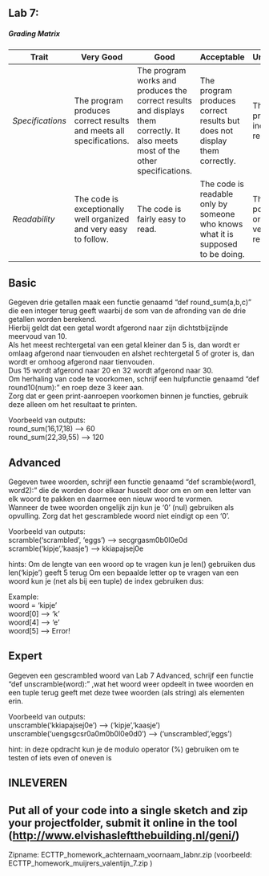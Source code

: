 ## Lab 7: 
 

##### Grading Matrix 

Trait | Very Good | Good | Acceptable | Unsatisfactory	
--- |--- | --- | --- | --- |
| *Specifications* | The program produces correct results and meets all specifications. | The program works and produces the correct results and displays them correctly. It also meets most of the other specifications. | The program produces correct results but does not display them correctly. | The program is producing incorrect results.
*Readability* | The code is exceptionally well organized and very easy to follow. | The code is fairly easy to read. | The code is readable only by someone who knows what it is supposed to be doing.| The code is poorly organized and very difficult to read.|


## Basic 

Gegeven drie getallen maak een functie genaamd “def round_sum(a,b,c)” die een integer terug geeft waarbij de som van de afronding van de drie getallen worden berekend.  
Hierbij geldt dat een getal wordt afgerond naar zijn dichtstbijzijnde meervoud van 10.  
Als het meest rechtergetal van een getal kleiner dan 5 is, dan wordt er omlaag afgerond naar tienvouden en alshet rechtergetal 5 of groter is, dan wordt er omhoog afgerond naar tienvouden.  
Dus 15 wordt afgerond naar 20 en 32 wordt afgerond naar 30.  
Om herhaling van code te voorkomen, schrijf een hulpfunctie genaamd “def round10(num):” en roep deze 3 keer aan.  
Zorg dat er geen print-aanroepen voorkomen binnen je functies, gebruik deze alleen om het resultaat te printen.

Voorbeeld van outputs:  
round_sum(16,17,18)   –>  60  
round_sum(22,39,55) –>  120  

## Advanced

Gegeven twee woorden, schrijf een functie genaamd “def scramble(word1, word2):” die de worden door elkaar husselt door om en om een letter van elk woord te pakken en daarmee een nieuw woord te vormen.  
Wanneer de twee woorden ongelijk zijn kun je ‘0’ (nul) gebruiken als opvulling.
Zorg dat het gescramblede woord niet eindigt op een ‘0’.

Voorbeeld van outputs:  
scramble(‘scrambled’, ‘eggs’) –> secgrgasm0b0l0e0d    
scramble(‘kipje’,’kaasje’) –> kkiapajsej0e    

hints:
Om de lengte van een woord op te vragen kun je len() gebruiken dus len(‘kipje’)  geeft 5 terug
Om een bepaalde letter op te vragen van een woord kun je (net als bij een tuple) de index gebruiken dus:

Example:   
woord = ‘kipje’  
woord[0] –> ‘k’  
woord[4] –> ‘e’  
woord[5] –> Error!  

## Expert

Gegeven een gescrambled woord van Lab 7 Advanced, schrijf een functie “def unscramble(word):” ,wat het woord weer opdeelt in twee woorden en een tuple terug geeft met deze twee woorden (als string) als elementen erin.

Voorbeeld van outputs:  
unscramble(‘kkiapajsej0e’)  –> (‘kipje’,’kaasje’)  
unscramble(‘uengsgcsr0a0m0b0l0e0d0’)  –> (‘unscrambled’,’eggs’)  
  
hint: in deze opdracht kun je de modulo operator (%) gebruiken om te testen of iets even of oneven is
 
## INLEVEREN

## Put all of your code into a single sketch and zip your projectfolder, submit it online in the tool (http://www.elvishasleftthebuilding.nl/geni/)

Zipname:
ECTTP_homework_achternaam_voornaam_labnr.zip 
(voorbeeld: ECTTP_homework_muijrers_valentijn_7.zip )

